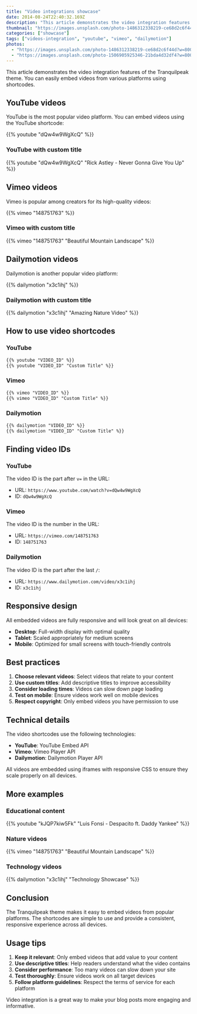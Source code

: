```yaml
---
title: "Video integrations showcase"
date: 2014-08-24T22:40:32.169Z
description: "This article demonstrates the video integration features of the Tranquilpeak theme"
thumbnail: "https://images.unsplash.com/photo-1486312338219-ce68d2c6f44d?w=800&h=600&fit=crop"
categories: ["showcase"]
tags: ["videos-integration", "youtube", "vimeo", "dailymotion"]
photos:
  - "https://images.unsplash.com/photo-1486312338219-ce68d2c6f44d?w=800&h=600&fit=crop"
  - "https://images.unsplash.com/photo-1506905925346-21bda4d32df4?w=800&h=600&fit=crop"
---
```


This article demonstrates the video integration features of the Tranquilpeak theme. You can easily embed videos from various platforms using shortcodes.

## YouTube videos

YouTube is the most popular video platform. You can embed videos using the YouTube shortcode:

{{% youtube "dQw4w9WgXcQ" %}}

### YouTube with custom title

{{% youtube "dQw4w9WgXcQ" "Rick Astley - Never Gonna Give You Up" %}}

## Vimeo videos

Vimeo is popular among creators for its high-quality videos:

{{% vimeo "148751763" %}}

### Vimeo with custom title

{{% vimeo "148751763" "Beautiful Mountain Landscape" %}}

## Dailymotion videos

Dailymotion is another popular video platform:

{{% dailymotion "x3c1ihj" %}}

### Dailymotion with custom title

{{% dailymotion "x3c1ihj" "Amazing Nature Video" %}}

## How to use video shortcodes

### YouTube

```markdown
{{% youtube "VIDEO_ID" %}}
{{% youtube "VIDEO_ID" "Custom Title" %}}
```

### Vimeo

```markdown
{{% vimeo "VIDEO_ID" %}}
{{% vimeo "VIDEO_ID" "Custom Title" %}}
```

### Dailymotion

```markdown
{{% dailymotion "VIDEO_ID" %}}
{{% dailymotion "VIDEO_ID" "Custom Title" %}}
```

## Finding video IDs

### YouTube
The video ID is the part after `v=` in the URL:
- URL: `https://www.youtube.com/watch?v=dQw4w9WgXcQ`
- ID: `dQw4w9WgXcQ`

### Vimeo
The video ID is the number in the URL:
- URL: `https://vimeo.com/148751763`
- ID: `148751763`

### Dailymotion
The video ID is the part after the last `/`:
- URL: `https://www.dailymotion.com/video/x3c1ihj`
- ID: `x3c1ihj`

## Responsive design

All embedded videos are fully responsive and will look great on all devices:

- **Desktop**: Full-width display with optimal quality
- **Tablet**: Scaled appropriately for medium screens
- **Mobile**: Optimized for small screens with touch-friendly controls

## Best practices

1. **Choose relevant videos**: Select videos that relate to your content
2. **Use custom titles**: Add descriptive titles to improve accessibility
3. **Consider loading times**: Videos can slow down page loading
4. **Test on mobile**: Ensure videos work well on mobile devices
5. **Respect copyright**: Only embed videos you have permission to use

## Technical details

The video shortcodes use the following technologies:

- **YouTube**: YouTube Embed API
- **Vimeo**: Vimeo Player API
- **Dailymotion**: Dailymotion Player API

All videos are embedded using iframes with responsive CSS to ensure they scale properly on all devices.

## More examples

### Educational content

{{% youtube "kJQP7kiw5Fk" "Luis Fonsi - Despacito ft. Daddy Yankee" %}}

### Nature videos

{{% vimeo "148751763" "Beautiful Mountain Landscape" %}}

### Technology videos

{{% dailymotion "x3c1ihj" "Technology Showcase" %}}

## Conclusion

The Tranquilpeak theme makes it easy to embed videos from popular platforms. The shortcodes are simple to use and provide a consistent, responsive experience across all devices.

## Usage tips

1. **Keep it relevant**: Only embed videos that add value to your content
2. **Use descriptive titles**: Help readers understand what the video contains
3. **Consider performance**: Too many videos can slow down your site
4. **Test thoroughly**: Ensure videos work on all target devices
5. **Follow platform guidelines**: Respect the terms of service for each platform

Video integration is a great way to make your blog posts more engaging and informative. 